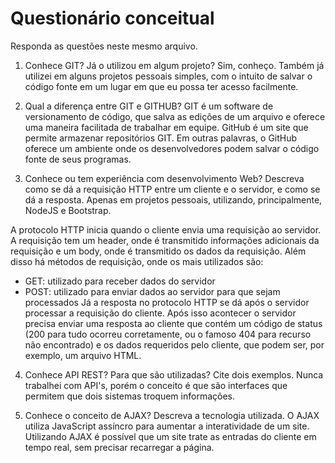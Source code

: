 # Questionário conceitual

Responda as questões neste mesmo arquivo.

1. Conhece GIT? Já o utilizou em algum projeto?
Sim, conheço. Também já utilizei em alguns projetos pessoais simples, com o intuito de salvar o código fonte em um lugar em que eu possa ter acesso facilmente.


2. Qual a diferença entre GIT e GITHUB?
GIT é um software de versionamento de código, que salva as edições de um arquivo e oferece uma maneira facilitada de trabalhar em equipe. 
GitHub é um site que permite armazenar repositórios GIT. Em outras palavras, o GitHub oferece um ambiente onde os desenvolvedores podem salvar o código fonte de seus programas.


3. Conhece ou tem experiência com desenvolvimento Web? Descreva como se dá a requisição HTTP entre um cliente e o servidor, e como se dá a resposta.
Apenas em projetos pessoais, utilizando, principalmente, NodeJS e Bootstrap.

A protocolo HTTP inicia quando o cliente envia uma requisição ao servidor. A requisição tem um header, onde é transmitido informações adicionais da requisição e um body, onde é transmitido os dados da requisição. Além disso há métodos de requisição, onde os mais utilizados são:
- GET: utilizado para receber dados do servidor
- POST: utilizado para enviar dados ao servidor para que sejam processados 
Já a resposta no protocolo HTTP se dá após o servidor processar a requisição do cliente. Após isso acontecer o servidor precisa enviar uma resposta ao cliente que contém um código de status (200 para tudo ocorreu corretamente, ou o famoso 404 para recurso não encontrado) e os dados requeridos pelo cliente, que podem ser, por exemplo, um arquivo HTML.


4. Conhece API REST? Para que são utilizadas? Cite dois exemplos.
Nunca trabalhei com API's, porém o conceito é que são interfaces que permitem que dois sistemas troquem informações.


5. Conhece o conceito de AJAX? Descreva a tecnologia utilizada.
O AJAX utiliza JavaScript assíncro para aumentar a interatividade de um site. Utilizando AJAX é possível que um site trate as entradas do cliente em tempo real, sem precisar recarregar a página.
